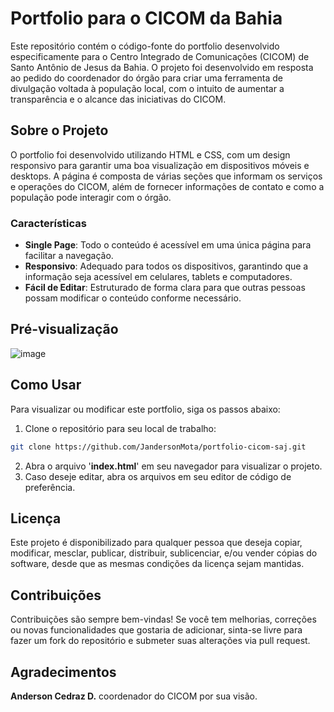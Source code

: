 # Portfolio para o CICOM da Bahia
Este repositório contém o código-fonte do portfolio desenvolvido especificamente para o Centro Integrado de Comunicações (CICOM) de Santo Antônio de Jesus da Bahia. O projeto foi desenvolvido em resposta ao pedido do coordenador do órgão para criar uma ferramenta de divulgação voltada à população local, com o intuito de aumentar a transparência e o alcance das iniciativas do CICOM.

## Sobre o Projeto
O portfolio foi desenvolvido utilizando HTML e CSS, com um design responsivo para garantir uma boa visualização em dispositivos móveis e desktops. A página é composta de várias seções que informam os serviços e operações do CICOM, além de fornecer informações de contato e como a população pode interagir com o órgão.

### Características
- **Single Page**: Todo o conteúdo é acessível em uma única página para facilitar a navegação.
- **Responsivo**: Adequado para todos os dispositivos, garantindo que a informação seja acessível em celulares, tablets e computadores.
- **Fácil de Editar**: Estruturado de forma clara para que outras pessoas possam modificar o conteúdo conforme necessário.

## Pré-visualização
![image](https://github.com/JandersonMota/portfolio-cicom-saj/assets/80362674/07ac9982-704f-4f46-a09c-3c7f1b23e72d)

## Como Usar
Para visualizar ou modificar este portfolio, siga os passos abaixo:

1. Clone o repositório para seu local de trabalho:

```bash
git clone https://github.com/JandersonMota/portfolio-cicom-saj.git
```

2. Abra o arquivo '**index.html**' em seu navegador para visualizar o projeto.
3. Caso deseje editar, abra os arquivos em seu editor de código de preferência.

## Licença
Este projeto é disponibilizado para qualquer pessoa que deseja copiar, modificar, mesclar, publicar, distribuir, sublicenciar, e/ou vender cópias do software, desde que as mesmas condições da licença sejam mantidas.

## Contribuições
Contribuições são sempre bem-vindas! Se você tem melhorias, correções ou novas funcionalidades que gostaria de adicionar, sinta-se livre para fazer um fork do repositório e submeter suas alterações via pull request.

## Agradecimentos
**Anderson Cedraz D.** coordenador do CICOM por sua visão.
